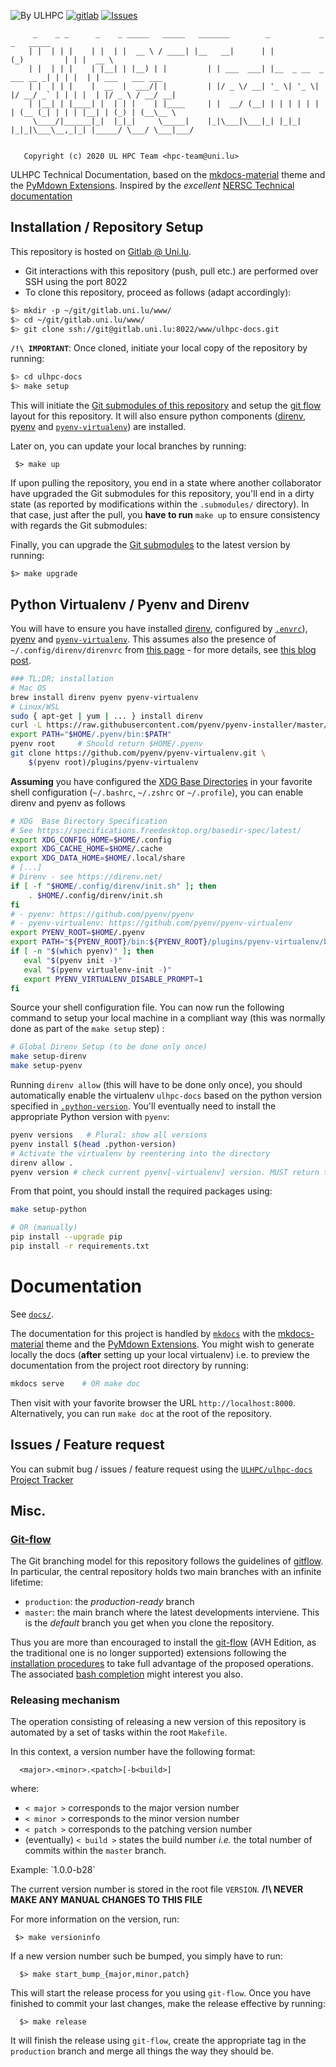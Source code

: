 ![By ULHPC](https://img.shields.io/badge/by-ULHPC-blue.svg) [![gitlab](https://img.shields.io/badge/git-gitlab-lightgray.svg)](https://gitlab.uni.lu/www/ulhpc-docs) [![Issues](https://img.shields.io/badge/issues-gitlab-green.svg)](https://gitlab.uni.lu/www/ulhpc-docs/issues)

         _    _ _      _    _ _____   _____   _______        _           _           _   _____
        | |  | | |    | |  | |  __ \ / ____| |__   __|      | |         (_)         | | |  __ \
        | |  | | |    | |__| | |__) | |         | | ___  ___| |__  _ __  _  ___ __ _| | | |  | | ___   ___ ___
        | |  | | |    |  __  |  ___/| |         | |/ _ \/ __| '_ \| '_ \| |/ __/ _` | | | |  | |/ _ \ / __/ __|
        | |__| | |____| |  | | |    | |____     | |  __/ (__| | | | | | | | (__ (_| | | | |__| | (_) | (__\__ \
         \____/|______|_|  |_|_|     \_____|    |_|\___|\___|_| |_|_| |_|_|\___\__,_|_| |_____/ \___/ \___|___/


       Copyright (c) 2020 UL HPC Team <hpc-team@uni.lu>

ULHPC Technical Documentation, based on the [mkdocs-material](https://squidfunk.github.io/mkdocs-material/getting-started/) theme and the [PyMdown Extensions](https://facelessuser.github.io/pymdown-extensions/).
Inspired by the _excellent_ [NERSC Technical documentation](https://docs.nersc.gov/)

## Installation / Repository Setup

This repository is hosted on [Gitlab @ Uni.lu](https://gitlab.uni.lu/www/ulhpc-docs).

* Git interactions with this repository (push, pull etc.) are performed over SSH using the port 8022
* To clone this repository, proceed as follows (adapt accordingly):

```bash
$> mkdir -p ~/git/gitlab.uni.lu/www/
$> cd ~/git/gitlab.uni.lu/www/
$> git clone ssh://git@gitlab.uni.lu:8022/www/ulhpc-docs.git
```

**`/!\ IMPORTANT`**: Once cloned, initiate your local copy of the repository by running:

```bash
$> cd ulhpc-docs
$> make setup
```

This will initiate the [Git submodules of this repository](.gitmodules) and setup the [git flow](https://www.atlassian.com/git/tutorials/comparing-workflows/gitflow-workflow) layout for this repository. It will also ensure python components ([direnv](https://direnv.net/), [pyenv](https://github.com/pyenv/pyenv) and [`pyenv-virtualenv`](https://github.com/pyenv/pyenv-virtualenv)) are installed.

Later on, you can update your local branches by running:

     $> make up

If upon pulling the repository, you end in a state where another collaborator have upgraded the Git submodules for this repository, you'll end in a dirty state (as reported by modifications within the `.submodules/` directory). In that case, just after the pull, you **have to run** `make up` to ensure consistency with regards the Git submodules:

Finally, you can upgrade the [Git submodules](.gitmodules) to the latest version by running:

    $> make upgrade


## Python Virtualenv / Pyenv and Direnv

You will have to ensure you have installed [direnv](https://direnv.net/), configured by [`.envrc`](.envrc)), [pyenv](https://github.com/pyenv/pyenv) and [`pyenv-virtualenv`](https://github.com/pyenv/pyenv-virtualenv). This assumes also the presence of `~/.config/direnv/direnvrc` from [this page](https://github.com/Falkor/dotfiles/blob/master/direnv/direnvrc) - for more details, see [this blog post](https://varrette.gforge.uni.lu/blog/2019/09/10/using-pyenv-virtualenv-direnv/).

```bash
### TL;DR; installation
# Mac OS
brew install direnv pyenv pyenv-virtualenv
# Linux/WSL
sudo { apt-get | yum | ... } install direnv
curl -L https://raw.githubusercontent.com/pyenv/pyenv-installer/master/bin/pyenv-installer | bash
export PATH="$HOME/.pyenv/bin:$PATH"
pyenv root     # Should return $HOME/.pyenv
git clone https://github.com/pyenv/pyenv-virtualenv.git \
    $(pyenv root)/plugins/pyenv-virtualenv
```

**Assuming** you have configured the [XDG Base Directories](https://specifications.freedesktop.org/basedir-spec/latest/) in your favorite shell configuration (`~/.bashrc`, `~/.zshrc` or `~/.profile`), you can enable direnv and pyenv as follows

```bash
# XDG  Base Directory Specification
# See https://specifications.freedesktop.org/basedir-spec/latest/
export XDG_CONFIG_HOME=$HOME/.config
export XDG_CACHE_HOME=$HOME/.cache
export XDG_DATA_HOME=$HOME/.local/share
# [...]
# Direnv - see https://direnv.net/
if [ -f "$HOME/.config/direnv/init.sh" ]; then
	. $HOME/.config/direnv/init.sh
fi
# - pyenv: https://github.com/pyenv/pyenv
# - pyenv-virtualenv: https://github.com/pyenv/pyenv-virtualenv
export PYENV_ROOT=$HOME/.pyenv
export PATH="${PYENV_ROOT}/bin:${PYENV_ROOT}/plugins/pyenv-virtualenv/bin:$PATH"
if [ -n "$(which pyenv)" ]; then
   eval "$(pyenv init -)"
   eval "$(pyenv virtualenv-init -)"
   export PYENV_VIRTUALENV_DISABLE_PROMPT=1
fi
```

Source your shell configuration file.
You can now run the following command to setup your local machine in a compliant way (this was normally done as part of the `make setup` step) :

```bash
# Global Direnv Setup (to be done only once)
make setup-direnv
make setup-pyenv
```


Running `direnv allow` (this will have to be done only once), you should automatically enable the virtualenv `ulhpc-docs` based on the python version specified in [`.python-version`](.python-version). You'll eventually need to install the appropriate Python version with `pyenv`:

```bash
pyenv versions   # Plural: show all versions
pyenv install $(head .python-version)
# Activate the virtualenv by reentering into the directory
direnv allow .
pyenv version # check current pyenv[-virtualenv] version. MUST return the vurtualenv 'ulhpc-docs'
```

From that point, you should install the required packages using:

``` bash
make setup-python

# OR (manually)
pip install --upgrade pip
pip install -r requirements.txt
```

# Documentation

See [`docs/`](docs/README.md).

The documentation for this project is handled by [`mkdocs`](http://www.mkdocs.org/#installation) with the [mkdocs-material](https://squidfunk.github.io/mkdocs-material/getting-started/) theme and the [PyMdown Extensions](https://facelessuser.github.io/pymdown-extensions/).
You might wish to generate locally the docs (**after** setting up your local virtualenv) i.e. to preview the documentation from the project root directory by running:

```bash
mkdocs serve    # OR make doc
```

Then visit with your favorite browser the URL `http://localhost:8000`. Alternatively, you can run `make doc` at the root of the repository.


## Issues / Feature request

You can submit bug / issues / feature request using the [`ULHPC/ulhpc-docs` Project Tracker](https://gitlab.uni.lu/www/ulhpc-docs/issues)



## Misc.

### [Git-flow](https://github.com/petervanderdoes/gitflow-avh)

The Git branching model for this repository follows the guidelines of
[gitflow](http://nvie.com/posts/a-successful-git-branching-model/).
In particular, the central repository holds two main branches with an infinite lifetime:

* `production`: the *production-ready* branch
* `master`: the main branch where the latest developments interviene. This is the *default* branch you get when you clone the repository.

Thus you are more than encouraged to install the [git-flow](https://github.com/petervanderdoes/gitflow-avh) (AVH Edition, as the traditional one is no longer supported) extensions following the [installation procedures](https://github.com/petervanderdoes/gitflow-avh/wiki/Installation) to take full advantage of the proposed operations. The associated [bash completion](https://github.com/bobthecow/git-flow-completion) might interest you also.

### Releasing mechanism

The operation consisting of releasing a new version of this repository is automated by a set of tasks within the root `Makefile`.

In this context, a version number have the following format:

      <major>.<minor>.<patch>[-b<build>]

where:

* `< major >` corresponds to the major version number
* `< minor >` corresponds to the minor version number
* `< patch >` corresponds to the patching version number
* (eventually) `< build >` states the build number _i.e._ the total number of commits within the `master` branch.

Example: \`1.0.0-b28\`

The current version number is stored in the root file `VERSION`. __/!\ NEVER MAKE ANY MANUAL CHANGES TO THIS FILE__

For more information on the version, run:

     $> make versioninfo

If a new version number such be bumped, you simply have to run:

      $> make start_bump_{major,minor,patch}

This will start the release process for you using `git-flow`.
Once you have finished to commit your last changes, make the release effective by running:

      $> make release

It will finish the release using `git-flow`, create the appropriate tag in the `production` branch and merge all things the way they should be.
